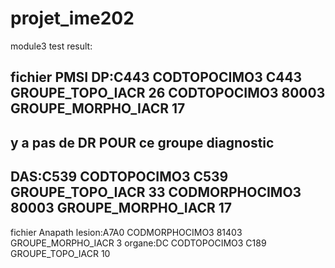 # projet_ime202
module3
test  result:

fichier PMSI
DP:C443
CODTOPOCIMO3 C443 GROUPE_TOPO_IACR 26
CODTOPOCIMO3 80003 GROUPE_MORPHO_IACR 17
---------------------------------------------------
y a pas de DR POUR ce groupe diagnostic 
---------------------------------------------------
DAS:C539
CODTOPOCIMO3 C539 GROUPE_TOPO_IACR 33
CODMORPHOCIMO3 80003 GROUPE_MORPHO_IACR 17
---------------------------------------------------
fichier Anapath
lesion:A7A0
CODMORPHOCIMO3 81403 GROUPE_MORPHO_IACR 3
organe:DC
CODTOPOCIMO3 C189 GROUPE_TOPO_IACR 10

